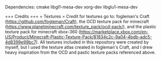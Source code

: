 Dependencies: cmake libgl1-mesa-dev xorg-dev libglu1-mesa-dev



=== Credits ===
= Textures =
Credit for textures go to: fogleman's Craft (https://github.com/fogleman/Craft), the OCD texture pack for minecraft (https://www.planetminecraft.com/texture_pack/ocd-pack/), and the plastic texture pack for minecraft xbox-360 (https://marketplace.xbox.com/en-US/Product/Minecraft-Plastic-Texture-Pack/81834c2c-9a04-4bdb-adc5-4d8399e99bc7). All textures included in this repository were created by myself, but I used the texture atlas created in fogleman's Craft, and I drew heavy inspiration from the OCD and pastic texture packs referenced above.
